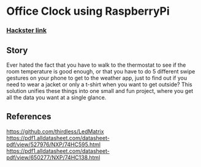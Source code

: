 # Office Clock using RaspberryPi
### [Hackster link](https://www.hackster.io/macovei/office-clock-using-raspberrypi-b2e295)

## Story

Ever hated the fact that you have to walk to the thermostat to see if the room temperature is good enough, or that you have to do 5 different swipe gestures on your phone to get to the weather app, just to find out if you need to wear a jacket or only a t-shirt when you want to get outside? This solution unifies these things into one small and fun project, where you get all the data you want at a single glance.

## References

https://github.com/thirdless/LedMatrix
https://pdf1.alldatasheet.com/datasheet-pdf/view/527976/NXP/74HC595.html
https://pdf1.alldatasheet.com/datasheet-pdf/view/650277/NXP/74HC138.html

